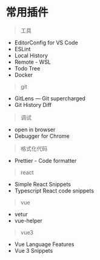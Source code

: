# 常用插件

> 工具

* EditorConfig for VS Code
* ESLint
* Local History
* Remote - WSL
* Todo Tree
* Docker



> git

* GitLens — Git supercharged
* Git History Diff



> 调试

* open in browser
* Debugger for Chrome



> 格式化代码

* Prettier - Code formatter



> react

* Simple React Snippets
* Typescript React code snippets


> vue

* vetur
* vue-helper

> vue3
* Vue Language Features
* Vue 3 Snippets